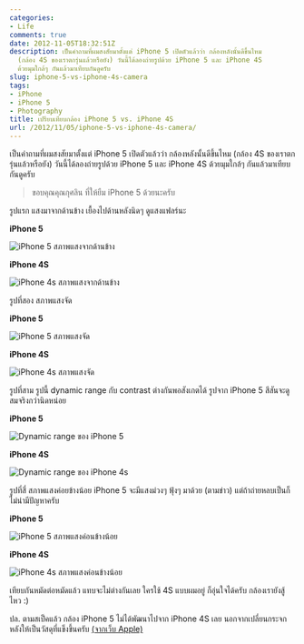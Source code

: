 ```yaml
---
categories:
- Life
comments: true
date: 2012-11-05T18:32:51Z
description: เป็นคำถามที่ผมสงสัยมาตั้งแต่ iPhone 5 เปิดตัวแล้วว่า กล้องหลังนั้นดีขึ้นไหม
  (กล้อง 4S ของเราตกรุ่นแล้วหรือยัง) วันนี้ได้ลองถ่ายรูปด้วย iPhone 5 และ iPhone 4S
  ด้วยมุมใกล้ๆ กันแล้วมาเทียบกันดูครับ
slug: iphone-5-vs-iphone-4s-camera
tags:
- iPhone
- iPhone 5
- Photography
title: เปรียบเทียบกล้อง iPhone 5 vs. iPhone 4S
url: /2012/11/05/iphone-5-vs-iphone-4s-camera/
---
```


เป็นคำถามที่ผมสงสัยมาตั้งแต่ iPhone 5 เปิดตัวแล้วว่า กล้องหลังนั้นดีขึ้นไหม (กล้อง 4S ของเราตกรุ่นแล้วหรือยัง) วันนี้ได้ลองถ่ายรูปด้วย iPhone 5 และ iPhone 4S ด้วยมุมใกล้ๆ กันแล้วมาเทียบกันดูครับ

> ขอบคุณคุณกุศลิน ที่ให้ยืม iPhone 5 ด้วยนะครับ

รูปแรก แสงมาจากด้านข้าง เยื้องไปด้านหลังนิดๆ ดูแสงแฟลร์นะ

**iPhone 5**

![iPhone 5 สภาพแสงจากด้านข้าง](images/8157348942_29bfe70395_z.jpg)

**iPhone 4S**

![iPhone 4s สภาพแสงจากด้านข้าง](images/8157314229_6239a5b7a4_z.jpg)

รูปที่สอง สภาพแสงจัด

**iPhone 5**

![iPhone 5 สภาพแสงจัด](images/8157316101_358e9092f0_z.jpg)

**iPhone 4S**

![iPhone 4s สภาพแสงจัด](images/8157350788_31323a7ff7_z.jpg)

รูปที่สาม รูปนี้ dynamic range กับ contrast ต่างกันพอสังเกตได้ รูปจาก iPhone 5 สีสันจะดูสมจริงกว่านิดหน่อย

**iPhone 5**

![Dynamic range ของ iPhone 5](images/8157351876_4c35bcda19_z.jpg)

**iPhone 4S**

![Dynamic range ของ iPhone 4s](images/8157353070_62fb6db7a4_z.jpg)

รูปที่สี่ สภาพแสงค่อยข้างน้อย iPhone 5 จะมีแสงม่วงๆ ฟุ้งๆ มาด้วย (ตามข่าว) แต่ถ้าถ่ายหลบเป็นก็ไม่น่ามีปัญหาครับ

**iPhone 5**

![iPhone 5 สภาพแสงค่อนข้างน้อย](images/8157320123_32343da4a5_z.jpg)

**iPhone 4S**

![iPhone 4s สภาพแสงค่อนข้างน้อย](images/8157354836_111a2b3338_z.jpg)

เทียบกันหมัดต่อหมัดแล้ว แทบจะไม่ต่างกันเลย ใครใช้ 4S แบบผมอยู่ ก็อุ่นใจได้ครับ กล้องเรายังสู้ไหว :)

ปล. ตามสเป็คแล้ว กล้อง iPhone 5 ไม่ได้พัฒนาไปจาก iPhone 4S เลย นอกจากเปลี่ยนกระจกหลังให้เป็นวัสดุที่แข็งขึ้นครับ [(จากเว็บ Apple)](https://www.apple.com/pr/library/2012/09/12Apple-Introduces-iPhone-5.html)
